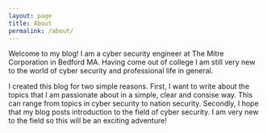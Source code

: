 ```yaml
---
layout: page
title: About
permalink: /about/
---
```


Welcome to my blog!
I am a cyber security engineer at The Mitre Corporation in Bedford MA.  Having come out of college I am still very new to the world of cyber security and professional life in general. 

I created this blog for two simple reasons.  First, I want to write about the topics that I am passionate about in a simple, clear and consise way.  This can range from topics in cyber security to nation security.  Secondly, I hope that my blog posts introduction to the field of cyber security.  I am very new to the field so this will be an exciting adventure!

